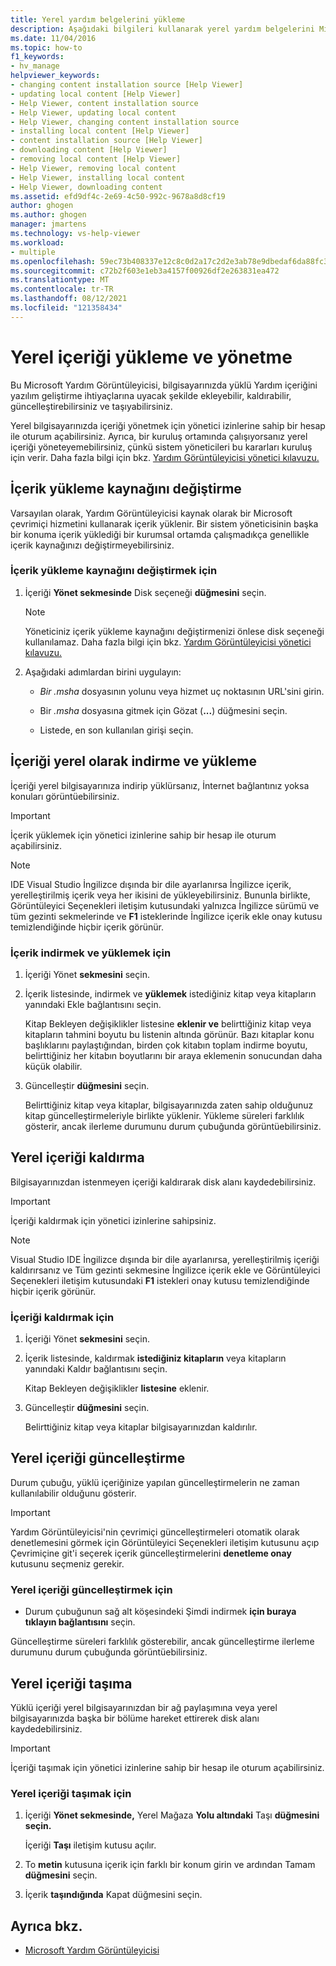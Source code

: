 ```yaml
---
title: Yerel yardım belgelerini yükleme
description: Aşağıdaki bilgileri kullanarak yerel yardım belgelerini Microsoft Yardım Görüntüleyicisi. Bilgisayarınızda yüklü Yardım içeriğini ekleyin, kaldırın, güncelleştirin ve taşıyın.
ms.date: 11/04/2016
ms.topic: how-to
f1_keywords:
- hv_manage
helpviewer_keywords:
- changing content installation source [Help Viewer]
- updating local content [Help Viewer]
- Help Viewer, content installation source
- Help Viewer, updating local content
- Help Viewer, changing content installation source
- installing local content [Help Viewer]
- content installation source [Help Viewer]
- downloading content [Help Viewer]
- removing local content [Help Viewer]
- Help Viewer, removing local content
- Help Viewer, installing local content
- Help Viewer, downloading content
ms.assetid: efd9df4c-2e69-4c50-992c-9678a8d8cf19
author: ghogen
ms.author: ghogen
manager: jmartens
ms.technology: vs-help-viewer
ms.workload:
- multiple
ms.openlocfilehash: 59ec73b408337e12c8c0d2a17c2d2e3ab78e9dbedaf6da88fc3e576a635b912c
ms.sourcegitcommit: c72b2f603e1eb3a4157f00926df2e263831ea472
ms.translationtype: MT
ms.contentlocale: tr-TR
ms.lasthandoff: 08/12/2021
ms.locfileid: "121358434"
---
```

# <a name="install-and-manage-local-content"></a>Yerel içeriği yükleme ve yönetme

Bu Microsoft Yardım Görüntüleyicisi, bilgisayarınızda yüklü Yardım içeriğini yazılım geliştirme ihtiyaçlarına uyacak şekilde ekleyebilir, kaldırabilir, güncelleştirebilirsiniz ve taşıyabilirsiniz.

Yerel bilgisayarınızda içeriği yönetmek için yönetici izinlerine sahip bir hesap ile oturum açabilirsiniz. Ayrıca, bir kuruluş ortamında çalışıyorsanız yerel içeriği yöneteyemebilirsiniz, çünkü sistem yöneticileri bu kararları kuruluş için verir. Daha fazla bilgi için bkz. [Yardım Görüntüleyicisi yönetici kılavuzu.](../help-viewer/administrator-guide.md)

## <a name="change-the-content-installation-source"></a>İçerik yükleme kaynağını değiştirme

Varsayılan olarak, Yardım Görüntüleyicisi kaynak olarak bir Microsoft çevrimiçi hizmetini kullanarak içerik yüklenir. Bir sistem yöneticisinin başka bir konuma içerik yüklediği bir kurumsal ortamda çalışmadıkça genellikle içerik kaynağınızı değiştirmeyebilirsiniz.

### <a name="to-change-the-content-installation-source"></a>İçerik yükleme kaynağını değiştirmek için

1. İçeriği **Yönet sekmesinde** Disk seçeneği **düğmesini** seçin.

    > [!NOTE]
    > Yöneticiniz  içerik yükleme kaynağını değiştirmenizi önlese disk seçeneği kullanılamaz. Daha fazla bilgi için bkz. [Yardım Görüntüleyicisi yönetici kılavuzu.](../help-viewer/administrator-guide.md)

2. Aşağıdaki adımlardan birini uygulayın:

    - *Bir .msha* dosyasının yolunu veya hizmet uç noktasının URL'sini girin.

    - Bir *.msha* dosyasına gitmek için Gözat (**...**) düğmesini seçin.

    - Listede, en son kullanılan girişi seçin.

## <a name="download-and-install-content-locally"></a>İçeriği yerel olarak indirme ve yükleme

İçeriği yerel bilgisayarınıza indirip yüklürsanız, İnternet bağlantınız yoksa konuları görüntüebilirsiniz.

> [!IMPORTANT]
> İçerik yüklemek için yönetici izinlerine sahip bir hesap ile oturum açabilirsiniz.

> [!NOTE]
> IDE Visual Studio İngilizce dışında bir dile ayarlanırsa İngilizce içerik, yerelleştirilmiş içerik veya her ikisini de yükleyebilirsiniz. Bununla birlikte, Görüntüleyici Seçenekleri iletişim kutusundaki yalnızca İngilizce sürümü ve tüm gezinti sekmelerinde ve  **F1** isteklerinde İngilizce içerik ekle onay kutusu temizlendiğinde hiçbir içerik görünür.

### <a name="to-download-and-install-content"></a>İçerik indirmek ve yüklemek için

1. İçeriği Yönet **sekmesini** seçin.

2. İçerik listesinde, indirmek ve **yüklemek** istediğiniz kitap veya kitapların yanındaki Ekle bağlantısını seçin.

     Kitap Bekleyen değişiklikler listesine **eklenir ve** belirttiğiniz kitap veya kitapların tahmini boyutu bu listenin altında görünür. Bazı kitaplar konu başlıklarını paylaştığından, birden çok kitabın toplam indirme boyutu, belirttiğiniz her kitabın boyutlarını bir araya eklemenin sonucundan daha küçük olabilir.

3. Güncelleştir **düğmesini** seçin.

     Belirttiğiniz kitap veya kitaplar, bilgisayarınızda zaten sahip olduğunuz kitap güncelleştirmeleriyle birlikte yüklenir. Yükleme süreleri farklılık gösterir, ancak ilerleme durumunu durum çubuğunda görüntüebilirsiniz.

## <a name="remove-local-content"></a>Yerel içeriği kaldırma

Bilgisayarınızdan istenmeyen içeriği kaldırarak disk alanı kaydedebilirsiniz.

> [!IMPORTANT]
> İçeriği kaldırmak için yönetici izinlerine sahipsiniz.

> [!NOTE]
> Visual Studio IDE İngilizce dışında bir dile ayarlanırsa, yerelleştirilmiş içeriği kaldırırsanız ve Tüm gezinti sekmesine İngilizce içerik ekle ve Görüntüleyici  Seçenekleri iletişim kutusundaki **F1** istekleri onay kutusu temizlendiğinde hiçbir içerik görünür.

### <a name="to-remove-content"></a>İçeriği kaldırmak için

1. İçeriği Yönet **sekmesini** seçin.

2. İçerik listesinde, kaldırmak **istediğiniz kitapların** veya kitapların yanındaki Kaldır bağlantısını seçin.

     Kitap Bekleyen değişiklikler **listesine** eklenir.

3. Güncelleştir **düğmesini** seçin.

     Belirttiğiniz kitap veya kitaplar bilgisayarınızdan kaldırılır.

## <a name="update-local-content"></a>Yerel içeriği güncelleştirme

Durum çubuğu, yüklü içeriğinize yapılan güncelleştirmelerin ne zaman kullanılabilir olduğunu gösterir.

> [!IMPORTANT]
> Yardım Görüntüleyicisi'nin çevrimiçi güncelleştirmeleri otomatik olarak denetlemesini görmek için Görüntüleyici Seçenekleri iletişim kutusunu açıp Çevrimiçine git'i seçerek içerik güncelleştirmelerini **denetleme onay** kutusunu seçmeniz gerekir.  

### <a name="to-update-local-content"></a>Yerel içeriği güncelleştirmek için

- Durum çubuğunun sağ alt köşesindeki Şimdi indirmek **için buraya tıklayın bağlantısını** seçin.

Güncelleştirme süreleri farklılık gösterebilir, ancak güncelleştirme ilerleme durumunu durum çubuğunda görüntüebilirsiniz.

## <a name="move-local-content"></a>Yerel içeriği taşıma

Yüklü içeriği yerel bilgisayarınızdan bir ağ paylaşımına veya yerel bilgisayarınızda başka bir bölüme hareket ettirerek disk alanı kaydedebilirsiniz.

> [!IMPORTANT]
> İçeriği taşımak için yönetici izinlerine sahip bir hesap ile oturum açabilirsiniz.

### <a name="to-move-local-content"></a>Yerel içeriği taşımak için

1. İçeriği **Yönet sekmesinde,** Yerel Mağaza **Yolu altındaki** Taşı **düğmesini seçin.**

     İçeriği **Taşı** iletişim kutusu açılır.

2. To **metin** kutusuna içerik için farklı bir konum girin ve ardından Tamam **düğmesini** seçin.

3. İçerik **taşındığında** Kapat düğmesini seçin.

## <a name="see-also"></a>Ayrıca bkz.

- [Microsoft Yardım Görüntüleyicisi](../help-viewer/overview.md)